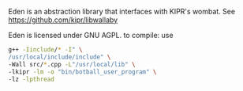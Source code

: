 Eden is an abstraction library that interfaces with KIPR's wombat.
See https://github.com/kipr/libwallaby

Eden is licensed under GNU AGPL.
to compile: use
```bash
g++ -Iinclude/* -I" \
/usr/local/include/include" \
-Wall src/*.cpp -L"/usr/local/lib" \
-lkipr -lm -o "bin/botball_user_program" \
-lz -lpthread
```
